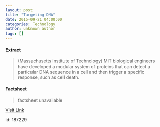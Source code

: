 ```yaml
---
layout: post
title: "Targeting DNA"
date: 2015-09-21 04:00:00
categories: Technology
author: unknown author
tags: []
---
```



#### Extract
>(Massachusetts Institute of Technology) MIT biological engineers have developed a modular system of proteins that can detect a particular DNA sequence in a cell and then trigger a specific response, such as cell death.

#### Factsheet
>factsheet unavailable

[Visit Link](http://www.eurekalert.org/pub_releases/2015-09/miot-td092115.php)

id:  187229
